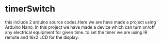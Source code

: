 # timerSwitch
this include 2 arduino source codes.Here we are have made a project using Arduino Nano. In this project we have made a device which can turn on/off any electrical equipment for given time. to set the timer we are using IR remote and 16x2 LCD for the display.
